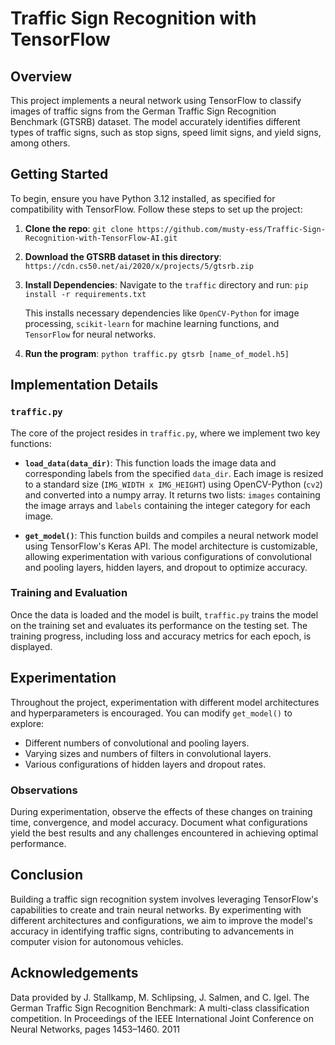 # Traffic Sign Recognition with TensorFlow

## Overview

This project implements a neural network using TensorFlow to classify images of traffic signs from the German Traffic Sign Recognition Benchmark (GTSRB) dataset. The model accurately identifies different types of traffic signs, such as stop signs, speed limit signs, and yield signs, among others.

## Getting Started

To begin, ensure you have Python 3.12 installed, as specified for compatibility with TensorFlow. Follow these steps to set up the project:

1. **Clone the repo**: `git clone https://github.com/musty-ess/Traffic-Sign-Recognition-with-TensorFlow-AI.git`

2. **Download the GTSRB dataset in this directory**: `https://cdn.cs50.net/ai/2020/x/projects/5/gtsrb.zip`

3. **Install Dependencies**:
   Navigate to the `traffic` directory and run: `pip install -r requirements.txt`

   This installs necessary dependencies like `OpenCV-Python` for image processing, `scikit-learn` for machine learning functions, and `TensorFlow` for neural networks.

4. **Run the program**: `python traffic.py gtsrb [name_of_model.h5]`



## Implementation Details

### `traffic.py`

The core of the project resides in `traffic.py`, where we implement two key functions:

- **`load_data(data_dir)`**: This function loads the image data and corresponding labels from the specified `data_dir`. Each image is resized to a standard size (`IMG_WIDTH x IMG_HEIGHT`) using OpenCV-Python (`cv2`) and converted into a numpy array. It returns two lists: `images` containing the image arrays and `labels` containing the integer category for each image.

- **`get_model()`**: This function builds and compiles a neural network model using TensorFlow's Keras API. The model architecture is customizable, allowing experimentation with various configurations of convolutional and pooling layers, hidden layers, and dropout to optimize accuracy.

### Training and Evaluation

Once the data is loaded and the model is built, `traffic.py` trains the model on the training set and evaluates its performance on the testing set. The training progress, including loss and accuracy metrics for each epoch, is displayed.

## Experimentation

Throughout the project, experimentation with different model architectures and hyperparameters is encouraged. You can modify `get_model()` to explore:

- Different numbers of convolutional and pooling layers.
- Varying sizes and numbers of filters in convolutional layers.
- Various configurations of hidden layers and dropout rates.

### Observations

During experimentation, observe the effects of these changes on training time, convergence, and model accuracy. Document what configurations yield the best results and any challenges encountered in achieving optimal performance.

## Conclusion

Building a traffic sign recognition system involves leveraging TensorFlow's capabilities to create and train neural networks. By experimenting with different architectures and configurations, we aim to improve the model's accuracy in identifying traffic signs, contributing to advancements in computer vision for autonomous vehicles.

## Acknowledgements
Data provided by J. Stallkamp, M. Schlipsing, J. Salmen, and C. Igel. The German Traffic Sign Recognition Benchmark: A multi-class classification competition. In Proceedings of the IEEE International Joint Conference on Neural Networks, pages 1453–1460. 2011
